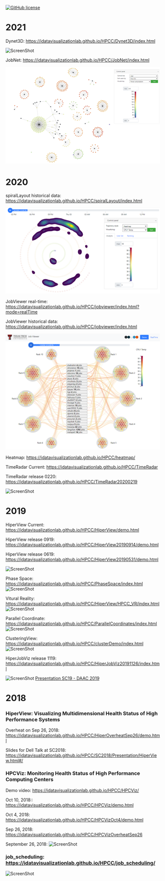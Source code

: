 [![GitHub license](https://img.shields.io/badge/license-MIT-blue.svg)](https://raw.githubusercontent.com/iDataVisualizationLab/HPCC/master/LICENSE)
# 2021

Dynet3D: https://idatavisualizationlab.github.io/HPCC/Dynet3D/index.html

![ScreenShot](https://github.com/iDataVisualizationLab/HPCC/blob/master/src/image/Dynet3D.gif)

JobNet: https://idatavisualizationlab.github.io/HPCC/JobNet/index.html

![ScreenShot](https://github.com/iDataVisualizationLab/HPCC/blob/master/src/image/JobNet.PNG)

# 2020

spiralLayout historical data: https://idatavisualizationlab.github.io/HPCC/spiralLayout/index.html

![ScreenShot](https://github.com/iDataVisualizationLab/HPCC/blob/master/HiperView/Images_cases/spiralLayout.PNG)

JobViewer real-time: https://idatavisualizationlab.github.io/HPCC/jobviewer/index.html?mode=realTime

JobViewer historical data: https://idatavisualizationlab.github.io/HPCC/jobviewer/index.html

![ScreenShot](https://github.com/iDataVisualizationLab/HPCC/blob/master/HiperView/Images_cases/JobViewer.PNG)

Heatmap: https://idatavisualizationlab.github.io/HPCC/heatmap/

TimeRadar Current: https://idatavisualizationlab.github.io/HPCC/TimeRadar

TimeRadar release 0220: https://idatavisualizationlab.github.io/HPCC/TimeRadar20200219

![ScreenShot](https://github.com/iDataVisualizationLab/HPCC/blob/master/HiperView/Images_cases/TimeRadar.PNG)

# 2019

HiperView Current:  https://idatavisualizationlab.github.io/HPCC/HiperView/demo.html

HiperView release 0919: https://idatavisualizationlab.github.io/HPCC/HiperView20190914/demo.html

HiperView release 0619: https://idatavisualizationlab.github.io/HPCC/HiperView20190531/demo.html

![ScreenShot](https://github.com/iDataVisualizationLab/HPCC/blob/master/HiperView/Images_cases/HiperView.png)

Phase Space: https://idatavisualizationlab.github.io/HPCC/PhaseSpace/index.html
![ScreenShot](https://github.com/iDataVisualizationLab/HPCC/blob/master/HiperView/Images_cases/PhaseSpace.png)

Vitural Reality: https://idatavisualizationlab.github.io/HPCC/HiperView/HPCC_VR/index.html
![ScreenShot](https://github.com/iDataVisualizationLab/HPCC/blob/master/HiperView/Images_cases/HiperVR.png)

Parallel Coordinate: https://idatavisualizationlab.github.io/HPCC/ParallelCoordinates/index.html
![ScreenShot](https://github.com/iDataVisualizationLab/HPCC/blob/master/HiperView/Images_cases/ParrallelCoordinate.png)

ClusteringView: https://idatavisualizationlab.github.io/HPCC/clusterDemo/index.html
![ScreenShot](https://github.com/iDataVisualizationLab/HPCC/blob/master/HiperView/Images_cases/ClusterView.PNG)


HiperJobViz release 1119: https://idatavisualizationlab.github.io/HPCC/HiperJobViz20191126/index.html

![ScreenShot](https://github.com/iDataVisualizationLab/HPCC/blob/master/HiperView/Images_cases/JobNet.PNG)
[Presentation SC19 - DAAC 2019](https://texastechuniversity-my.sharepoint.com/:p:/g/personal/tommy_dang_ttu_edu/EewObo2LMz5Gt1tLBTg1wFYBoMGrvVZ3wLZIRqVGY_50EA?e=z4wmyn)

# 2018

### HiperView: Visualizing Multidimensional Health Status of High Performance Systems

Overheat on Sep 26, 2018: https://idatavisualizationlab.github.io/HPCC/HiperOverheatSep26/demo.html

Slides for Dell Talk at SC2018: https://idatavisualizationlab.github.io/HPCC/SC2018/Presentation/HiperView.html#/

### HPCViz: Monitoring Health Status of High Performance Computing Centers

Demo video:  https://idatavisualizationlab.github.io/HPCC/HPCViz/

Oct 10, 2018::  https://idatavisualizationlab.github.io/HPCC/HPCViz/demo.html

Oct 4, 2018: https://idatavisualizationlab.github.io/HPCC/HPCVizOct4/demo.html

Sep 26, 2018: https://idatavisualizationlab.github.io/HPCC/HPCVizOverheatSep26

September 26, 2018:
![ScreenShot](https://github.com/iDataVisualizationLab/HPCC/blob/master/HiperView/Images_cases/Picture1.png)


### job_scheduling: https://idatavisualizationlab.github.io/HPCC/job_scheduling/
![ScreenShot](https://github.com/iDataVisualizationLab/HPCC/blob/master/job_scheduling/images/users.png)


